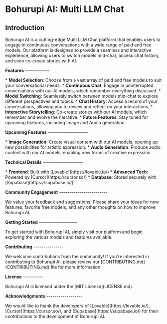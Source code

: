 <strong class="font-bold text-gray-900">Bohurupi AI: Multi LLM Chat</strong>
=====================================
<strong class="font-bold text-gray-900">Introduction</strong>
---------------
<p class="mb-2 leading-relaxed text-gray-700">Bohurupi AI is a cutting-edge Multi LLM Chat platform that enables users to engage in continuous conversations with a wide range of paid and free models. Our platform is designed to provide a seamless and interactive experience, allowing users to switch models mid-chat, access chat history, and even co-create stories with AI.</p>
<strong class="font-bold text-gray-900">Features</strong>
------------
<p class="mb-2 leading-relaxed text-gray-700">* <strong class="font-bold text-gray-900">Model Selection</strong>: Choose from a vast array of paid and free models to suit your conversational needs.
* <strong class="font-bold text-gray-900">Continuous Chat</strong>: Engage in uninterrupted conversations with our AI models, which remember everything discussed.
* <strong class="font-bold text-gray-900">Model Switching</strong>: Seamlessly switch between models mid-chat to explore different perspectives and topics.
* <strong class="font-bold text-gray-900">Chat History</strong>: Access a record of your conversations, allowing you to review and reflect on your interactions.
* <strong class="font-bold text-gray-900">Interactive Storytelling</strong>: Co-create stories with our AI models, which remember and evolve the narrative.
* <strong class="font-bold text-gray-900">Future Features</strong>: Stay tuned for upcoming features, including Image and Audio generation.</p>
<strong class="font-bold text-gray-900">Upcoming Features</strong>
--------------------
<p class="mb-2 leading-relaxed text-gray-700">* <strong class="font-bold text-gray-900">Image Generation</strong>: Create visual content with our AI models, opening up new possibilities for artistic expression.
* <strong class="font-bold text-gray-900">Audio Generation</strong>: Produce audio content with our AI models, enabling new forms of creative expression.</p>
<strong class="font-bold text-gray-900">Technical Details</strong>
--------------------
<p class="mb-2 leading-relaxed text-gray-700">* <strong class="font-bold text-gray-900">Frontend</strong>: Built with [Lovable](https://lovable.io/)
* <strong class="font-bold text-gray-900">Advanced Tech</strong>: Powered by [Cursor](https://cursor.so/)
* <strong class="font-bold text-gray-900">Database</strong>: Stored securely with [Supabase](https://supabase.io/)</p>
<strong class="font-bold text-gray-900">Community Engagement</strong>
------------------------
<p class="mb-2 leading-relaxed text-gray-700">We value your feedback and suggestions! Please share your ideas for new features, favorite free models, and any other thoughts on how to improve Bohurupi AI.</p>
<strong class="font-bold text-gray-900">Getting Started</strong>
-------------------
<p class="mb-2 leading-relaxed text-gray-700">To get started with Bohurupi AI, simply visit our platform and begin exploring the various models and features available.</p>
<strong class="font-bold text-gray-900">Contributing</strong>
---------------
<p class="mb-2 leading-relaxed text-gray-700">We welcome contributions from the community! If you're interested in contributing to Bohurupi AI, please review our [CONTRIBUTING.md](CONTRIBUTING.md) file for more information.</p>
<strong class="font-bold text-gray-900">License</strong>
----------
<p class="mb-2 leading-relaxed text-gray-700">Bohurupi AI is licensed under the [MIT License](LICENSE.md).</p>
<strong class="font-bold text-gray-900">Acknowledgments</strong>
------------------
<p class="mb-2 leading-relaxed text-gray-700">We would like to thank the developers of [Lovable](https://lovable.io/), [Cursor](https://cursor.so/), and [Supabase](https://supabase.io/) for their contributions to the development of Bohurupi AI.</p>
